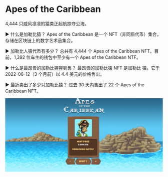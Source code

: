 # Apes of the Caribbean

4,444 只威风凛凛的猿类正起航掠夺公海。

▶ 什么是加勒比猿？
Apes of the Caribbean 是一个 NFT（非同质代币）集合。存储在区块链上的数字艺术品集合。

▶ 加勒比人猿代币有多少？
总共有 4,444 个 Apes of the Caribbean NFT。目前，1,392 位车主的钱包中至少有一个 Apes of the Caribbean NTF。

▶ 什么是最昂贵的加勒比猩猩销售？
最昂贵的加勒比猿 NFT 是加勒比 猿。它于 2022-06-12（3 个月前）以 4.4 美元的价格售出。

▶ 最近卖出了多少只加勒比猿？
过去 30 天内售出了 22 个 Apes of the Caribbean NFT。

![nft](341341.png)
